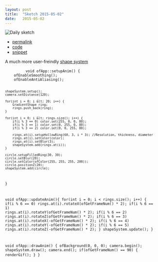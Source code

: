 ```yaml
---
layout: post
title:  "Sketch 2015-05-02"
date:   2015-05-02
---
```

![Daily sketch](https://github.com/dailysketches/sketches-2015-04-22/blob/master/openFrameworks/2015-05-02.gif?raw=true)
<div class="code">
	<ul>
		<li><a href="{% post_url 2015-05-02-sketch %}">permalink</a></li>
		<li><a href="https://github.com/dailysketches/dailySketches/tree/master/sketches/2015-05-02">code</a></li>
		<li><a href="#" class="snippet-button">snippet</a></li>
	</ul>
	<p>A much more user-freindly <a href="https://github.com/dailysketches/dailySketches/blob/master/sketches/2015-05-02/src/Shapes/GradientShape.cpp">shape system</a></p>
	<pre class="snippet">
		<code class="cpp">void ofApp::setupAnim() {
    ofEnableSmoothing();
    ofEnableAntiAliasing();
    
    shapeSystem.setup();
    camera.setDistance(120);
    
    for(int i = 0; i &lt; 20; i++) {
        GradientShape ring;
        rings.push_back(ring);
    }
    
    for(int i = 0; i &lt; rings.size(); i++) {
        if(i % 3 == 0) color.set(255, 0, 0, 80);
        if(i % 3 == 1) color.set(0, 255, 0, 80);
        if(i % 3 == 2) color.set(0, 0, 255, 80);
        
        rings.at(i).setupHollowRing(60, 3, i * 3); //Resolution, thickness, diameter
        rings.at(i).setColor(color);
        rings.at(i).setBlur(3);
        shapeSystem.add(rings.at(i));
    }
    
    circle.setupFilledRing(30, 30);
    circle.setBlur(20);
    circle.setColor(ofColor(255, 255, 255, 200));
    circle.positionZ(20);
    shapeSystem.add(circle);
}

void ofApp::updateAnim(){
    for(int i = 0; i &lt; rings.size(); i++) {
        if(i % 6 == 0) rings.at(i).rotateX(ofGetFrameNum() * 2);
        if(i % 6 == 1) rings.at(i).rotateY(ofGetFrameNum() * 2);
        if(i % 6 == 2) rings.at(i).rotateZ(ofGetFrameNum() * 2);
        if(i % 6 == 3) rings.at(i).rotateX(-ofGetFrameNum() * 2);
        if(i % 6 == 4) rings.at(i).rotateY(-ofGetFrameNum() * 2);
        if(i % 6 == 5) rings.at(i).rotateZ(-ofGetFrameNum() * 2);
    }
    shapeSystem.update();
}

void ofApp::drawAnim() {
    ofBackground(0, 0, 0);
    camera.begin();
    shapeSystem.draw();
    camera.end();
    if(ofGetFrameNum() == 90) {
        renderGif();
    }
}</code>
	</pre>
</div>
